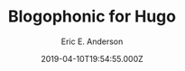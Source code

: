 ---
title: Blogophonic for Hugo
github: https://github.com/formspree/blogophonic-hugo
demo: https://blogophonic-hugo.netlify.com/
author: Eric E. Anderson
ssg:
  - Hugo
date: 2019-04-10T19:54:55.000Z
description: Blogophonic – a Hugo blog theme by Formspree
draft: true
publish_date: '2019-04-10T19:54:55Z'
update_date: '2021-01-11T20:15:20Z'
github_star: 147
github_fork: 37
---